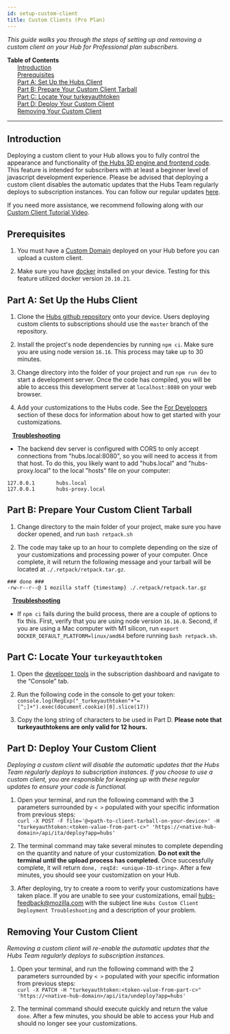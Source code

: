```yaml
---
id: setup-custom-client
title: Custom Clients (Pro Plan)
---
```


_This guide walks you through the steps of setting up and removing a custom client on your Hub for Professional plan subscribers._

**Table of Contents**\
&nbsp;&nbsp;&nbsp;&nbsp;&nbsp;&nbsp;[Introduction](#introduction)\
&nbsp;&nbsp;&nbsp;&nbsp;&nbsp;&nbsp;[Prerequisites](#prerequisites)\
&nbsp;&nbsp;&nbsp;&nbsp;&nbsp;&nbsp;[Part A: Set Up the Hubs Client](#part-a-set-up-the-hubs-client)\
&nbsp;&nbsp;&nbsp;&nbsp;&nbsp;&nbsp;[Part B: Prepare Your Custom Client Tarball](#part-b-prepare-your-custom-client-tarball)\
&nbsp;&nbsp;&nbsp;&nbsp;&nbsp;&nbsp;[Part C: Locate Your turkeyauthtoken](#part-c-locate-your-turkeyauthtoken)\
&nbsp;&nbsp;&nbsp;&nbsp;&nbsp;&nbsp;[Part D: Deploy Your Custom Client](#part-d-deploy-your-custom-client)\
&nbsp;&nbsp;&nbsp;&nbsp;&nbsp;&nbsp;[Removing Your Custom Client](#removing-your-custom-client)

---

## Introduction

Deploying a custom client to your Hub allows you to fully control the appearance and functionality of [the Hubs 3D engine and frontend code](https://github.com/mozilla/hubs). This feature is intended for subscribers with at least a beginner level of javascript development experience. Please be advised that deploying a custom client disables the automatic updates that the Hubs Team regularly deploys to subscription instances. You can follow our regular updates [here](https://github.com/mozilla/hubs/releases).

If you need more assistance, we recommend following along with our [Custom Client Tutorial Video](https://www.youtube.com/watch?v=dJAy1gk5Ow0).

## Prerequisites

1. You must have a [Custom Domain](./setup-custom-domain.html) deployed on your Hub before you can upload a custom client.

2. Make sure you have [docker](https://www.docker.com/) installed on your device. Testing for this feature utilized docker version `20.10.21`.

## Part A: Set Up the Hubs Client

1. Clone the [Hubs github repository](https://github.com/mozilla/hubs) onto your device. Users deploying custom clients to subscriptions should use the `master` branch of the repository.

2. Install the project's node dependencies by running `npm ci`. Make sure you are using node version `16.16`. This process may take up to 30 minutes.

3. Change directory into the folder of your project and run `npm run dev` to start a development server. Once the code has compiled, you will be able to access this development server at `localhost:8080` on your web browser.

4. Add your customizations to the Hubs code. See the [For Developers](./system-overview.html) section of these docs for information about how to get started with your customizations.

&nbsp;&nbsp;&nbsp;<u>**Troubleshooting**</u>

- The backend dev server is configured with CORS to only accept connections from "hubs.local:8080", so you will need to access it from that host. To do this, you likely want to add "hubs.local" and "hubs-proxy.local" to the local "hosts" file on your computer:

```
127.0.0.1       hubs.local
127.0.0.1       hubs-proxy.local
```

## Part B: Prepare Your Custom Client Tarball

1. Change directory to the main folder of your project, make sure you have docker opened, and run `bash retpack.sh`

2. The code may take up to an hour to complete depending on the size of your customizations and processing power of your computer. Once complete, it will return the following message and your tarball will be located at `./.retpack/retpack.tar.gz`.

```
### done ###
-rw-r--r--@ 1 mozilla staff {timestamp} ./.retpack/retpack.tar.gz
```

&nbsp;&nbsp;&nbsp;<u>**Troubleshooting**</u>

- If `npm ci` fails during the build process, there are a couple of options to fix this. First, verify that you are using node version `16.16.0`. Second, if you are using a Mac computer with M1 silicon, run `export DOCKER_DEFAULT_PLATFORM=linux/amd64` before running `bash retpack.sh`.

## Part C: Locate Your `turkeyauthtoken`

1. Open the [developer tools](https://support.monday.com/hc/en-us/articles/360002197259-How-to-open-the-developer-console) in the subscription dashboard and navigate to the “Console” tab.

2. Run the following code in the console to get your token: `console.log(RegExp("_turkeyauthtoken"+"=[^;]+").exec(document.cookie)[0].slice(17))`

3. Copy the long string of characters to be used in Part D. **Please note that turkeyauthtokens are only valid for 12 hours.**

## Part D: Deploy Your Custom Client

_Deploying a custom client will disable the automatic updates that the Hubs Team regularly deploys to subscription instances. If you choose to use a custom client, you are responsible for keeping up with these regular updates to ensure your code is functional._

1. Open your terminal, and run the following command with the 3 parameters surrounded by `< >` populated with your specific information from previous steps:\
   `curl -X POST -F file='@<path-to-client-tarball-on-your-device>' -H "turkeyauthtoken:<token-value-from-part-c>" 'https://<native-hub-domain>/api/ita/deploy?app=hubs'`

2. The terminal command may take several minutes to complete depending on the quantity and nature of your customization. **Do not exit the terminal until the upload process has completed.** Once successfully complete, it will return `done, reqId: <unique-ID-string>`. After a few minutes, you should see your customization on your Hub.

3. After deploying, try to create a room to verify your customizations have taken place. If you are unable to see your customizations, email [hubs-feedback@mozilla.com](mailto:hubs-feedback@mozilla.com) with the subject line `Hubs Custom Client Deployment Troubleshooting` and a description of your problem.

## Removing Your Custom Client

_Removing a custom client will re-enable the automatic updates that the Hubs Team regularly deploys to subscription instances._

1. Open your terminal, and run the following command with the 2 parameters surrounded by `< >` populated with your specific information from previous steps:\
   `curl -X PATCH -H "turkeyauthtoken:<token-value-from-part-c>" 'https://<native-hub-domain>/api/ita/undeploy?app=hubs'`

2. The terminal command should execute quickly and return the value `done`. After a few minutes, you should be able to access your Hub and should no longer see your customizations.
